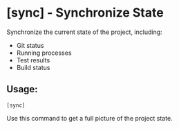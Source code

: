# [sync] - Synchronize State

Synchronize the current state of the project, including:
- Git status
- Running processes
- Test results
- Build status

## Usage:
```
[sync]
```

Use this command to get a full picture of the project state.